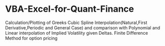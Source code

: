 # VBA-Excel-for-Quant-Finance
Calculation/Plotting of Greeks
Cubic Spline Interpolation(Natural,First Derivative,Periodic and General Case) and comparison with Polynomial and Linear interpolation of Implied Volatility given Deltas.
Finite Difference Method for option pricing
